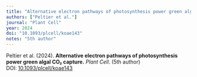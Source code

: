```yaml
---
title: "Alternative electron pathways of photosynthesis power green algal CO₂ capture"
authors: ["Peltier et al."]
journal: "Plant Cell"
year: 2024
doi: "10.1093/plcell/koae143"
notes: "5th author"
---
```


Peltier et al. (2024). **Alternative electron pathways of photosynthesis power green algal CO₂ capture.** *Plant Cell*. (5th author)  
DOI: [10.1093/plcell/koae143](https://doi.org/10.1093/plcell/koae143)
